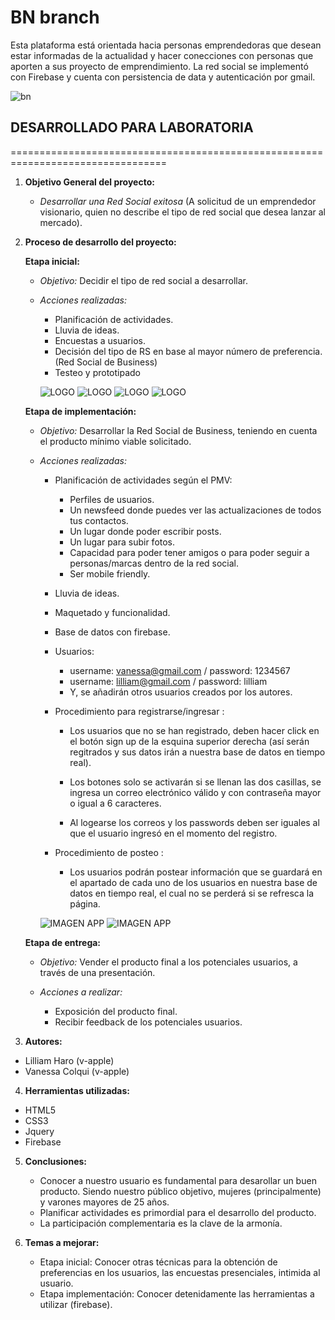 # BN branch

Esta plataforma está orientada hacia personas emprendedoras que desean estar informadas de la actualidad y hacer conecciones con personas que aporten a sus proyecto de emprendimiento. La red social se implementó con Firebase y cuenta con persistencia de data y autenticación por gmail.

![bn](https://user-images.githubusercontent.com/32288575/36438568-57574ee8-1638-11e8-9d58-c24f67a5b4bf.png)

## DESARROLLADO PARA LABORATORIA

=================================================================================

1. **Objetivo General del proyecto:**
   - *Desarrollar una Red Social exitosa* (A solicitud de un emprendedor visionario, quien no describe el tipo de red social que desea lanzar al mercado).

2. **Proceso de desarrollo del proyecto:**

   **Etapa inicial:**
   - *Objetivo:* Decidir el tipo de red social a desarrollar.
   - *Acciones realizadas:*

     + Planificación de actividades.
     + Lluvia de ideas.
     + Encuestas a usuarios.
     + Decisión del tipo de RS en base al mayor número de preferencia.(Red Social de Business)
     + Testeo y prototipado

     ![LOGO](assets/images/encuesta.png)
     ![LOGO](assets/images/grafico-rango_de_edades.png)
     ![LOGO](assets/images/grafico-sexo.png)
     ![LOGO](assets/images/grafico-opciones-redes-sociales.png)

   **Etapa de implementación:**
   - *Objetivo:* Desarrollar la Red Social de Business, teniendo en cuenta el producto mínimo viable solicitado.
   - *Acciones realizadas:*

     + Planificación de actividades según el PMV:
       - Perfiles de usuarios.
       - Un newsfeed donde puedes ver las actualizaciones de todos tus contactos.
       - Un lugar donde poder escribir posts.
       - Un lugar para subir fotos.
       - Capacidad para poder tener amigos o para poder seguir a personas/marcas dentro de la red social.
       - Ser mobile friendly.
     + Lluvia de ideas.
     + Maquetado y funcionalidad.
     + Base de datos con firebase.
     + Usuarios:
       - username: vanessa@gmail.com / password: 1234567
       - username: lilliam@gmail.com / password: lilliam
       - Y, se añadirán otros usuarios creados por los autores.

     + Procedimiento para registrarse/ingresar :
       - Los usuarios que no se han registrado, deben hacer click en el botón sign up de la esquina superior derecha (así serán regitrados y sus datos irán a nuestra base de datos en tiempo real).

       - Los botones solo se activarán si se llenan las dos casillas, se ingresa un correo electrónico válido y con contraseña mayor o igual a 6 caracteres.

       - Al logearse los correos y los passwords deben ser iguales al que el usuario ingresó en el momento del registro.

     + Procedimiento de posteo :
       - Los usuarios podrán postear información que se guardará en el apartado de cada uno de los usuarios en nuestra base de datos en tiempo real, el cual no se perderá si se refresca la página.

     ![IMAGEN APP](assets/images/grafico-sexo.png)
     ![IMAGEN APP](assets/images/grafico-opciones-redes-sociales.png)

   **Etapa de entrega:**
   - *Objetivo:* Vender el producto final a los potenciales usuarios, a través de una presentación.
   - *Acciones a realizar:*

     + Exposición del producto final.
     + Recibir feedback de los potenciales usuarios.

3. **Autores:**

  - Lilliam Haro (v-apple)
  - Vanessa Colqui (v-apple)

4. **Herramientas utilizadas:**

  - HTML5
  - CSS3
  - Jquery
  - Firebase

5. **Conclusiones:**
   - Conocer a nuestro usuario es fundamental para desarollar un buen producto. Siendo nuestro público objetivo, mujeres (principalmente) y varones mayores de 25 años.
   - Planificar actividades es primordial para el desarrollo del producto.
   - La participación complementaria es la clave de la armonía.


6. **Temas a mejorar:**
   - Etapa inicial: Conocer otras técnicas para la obtención de preferencias en los usuarios, las encuestas presenciales, intimida al usuario.
   - Etapa implementación: Conocer detenidamente las herramientas a utilizar (firebase).
